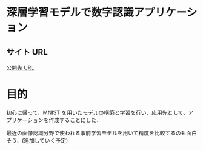 # 深層学習モデルで数字認識アプリケーション

## サイト URL

[公開先 URL](https://training-cite-dl.herokuapp.com/)

# 目的

初心に帰って、MNIST を用いたモデルの構築と学習を行い．応用先として、アプリケーションを作成することにした．

最近の画像認識分野で使われる事前学習モデルを用いて精度を比較するのも面白そう．(追加していく予定)
